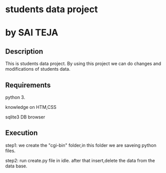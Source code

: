 # students data project
# by SAI TEJA
## Description
This is students data project. By using this project we can do changes and modifications of  students data.

## Requirements
python 3.

knowledge on HTM,CSS

sqlite3 DB browser

## Execution
step1: we create the "cgi-bin" folder,in this folder we are saveing python files.

step2: run create.py file in idle.
            after that insert,delete the data from the data base.
  


